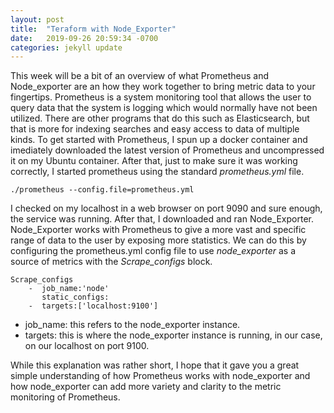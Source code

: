```yaml
---
layout: post
title:  "Teraform with Node_Exporter"
date:   2019-09-26 20:59:34 -0700
categories: jekyll update
---
```

 
This week will be a bit of an overview of what Prometheus and Node_exporter are an how they work together to bring metric
data to your fingertips.  Prometheus is a system monitoring tool that allows the user to query data that the system is logging
which would normally have not been utilized. There are other programs that do this such as Elasticsearch, but that is more
for indexing searches and easy access to data of multiple kinds.  To get started with Prometheus, I spun up a docker container
and imediately downloaded the latest version of Prometheus and uncompressed it on my Ubuntu container.  After that, just to make
sure it was working correctly, I started prometheus using the standard *prometheus.yml* file.
```
./prometheus --config.file=prometheus.yml
```
I checked on my localhost in a web browser on port 9090 and sure enough, the service was running.
After that, I downloaded and ran Node_Exporter.  Node_Exporter works with Prometheus to give a more vast and specific range of data
to the user by exposing more statistics.  We can do this by configuring the prometheus.yml config file to use *node_exporter* as a 
source of metrics with the *Scrape_configs* block.
```
Scrape_configs
	-  job_name:'node'
	   static_configs:
	-  targets:['localhost:9100']
```
- job_name: this refers to the node_exporter instance.
- targets: this is where the node_exporter instance is running, in our case, on our localhost on port 9100.

While this explanation was rather short, I hope that it gave you a great simple understanding of how Prometheus works with node_exporter and how
node_exporter can add more variety and clarity to the metric monitoring of Prometheus. 